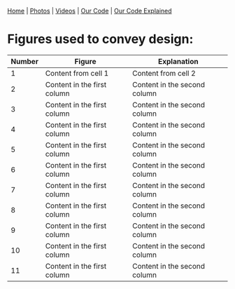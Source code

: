 [Home](https://assumepositiveintentions.github.io/Final/) | [Photos](https://assumepositiveintentions.github.io/Final/photos) | [Videos](https://assumepositiveintentions.github.io/Final/videos) | [Our Code](https://assumepositiveintentions.github.io/Final/code) | [Our Code Explained](https://assumepositiveintentions.github.io/Final/decoded)

# Figures used to convey design:

Number | Figure | Explanation
------------ | ------------ | -------------
1 | Content from cell 1 | Content from cell 2
2 | Content in the first column | Content in the second column
3 | Content in the first column | Content in the second column
4 | Content in the first column | Content in the second column
5 | Content in the first column | Content in the second column
6 | Content in the first column | Content in the second column
7 | Content in the first column | Content in the second column
8 | Content in the first column | Content in the second column
9 | Content in the first column | Content in the second column
10 | Content in the first column | Content in the second column
11 | Content in the first column | Content in the second column
